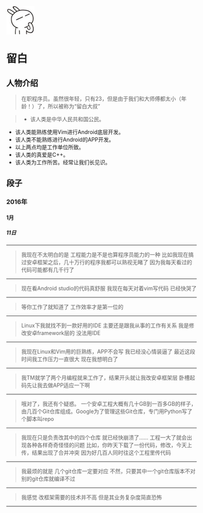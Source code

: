 ![222](https://github.com/ice1000/dialogs/blob/master/icon/keep%23ffffff.jpg)
# 留白

## 人物介绍

> 在职程序员。虽然很年轻，只有23，但是由于我们和大师傅都太小（年龄！）了，所以被称为“留白大叔”

>+ 该人类是中华人民共和国公民。
+ 该人类能熟练使用Vim进行Android底层开发。
+ 该人类不能熟练进行Android的APP开发。
+ 以上两点均是工作单位所致。
+ 该人类的真爱是C++。
+ 该人类为工作所苦。经常让我们长见识。

## 段子

### 2016年

#### 1月

##### 11日

---
> 我现在不太明白的是
工程能力是不是也算程序员能力的一种
比如我现在搞过安卓框架之后，几十万行的程序我都可以熟视无睹了
因为我每天看过的代码可能都有几千行了

---
> 现在看Android studio的代码真舒服
我现在每天对着vim写代码
已经快哭了

---
> 等你工作了就知道了
工作效率才是第一位的

---
> Linux下我就找不到一款好用的IDE
主要还是跟我从事的工作有关系
我是修改安卓framework层的
没法用IDE

---
> 我现在Linux和Vim用的巨熟练，APP不会写
我已经没心情装逼了
最近这段时间我工作压力一直很大
现在我想明白了

---
> 我TM就学了两个月编程就来工作了，结果开头就让我改安卓框架层
卧槽起码先让我去做APP适应一下啊

---
> 哦对了，我还有个疑惑。
一个安卓工程大概有几十GB到一百多GB的样子，由几百个Git仓库组成。Google为了管理这些Git仓库，专门用Python写了个脚本叫repo

---
> 我现在只是负责改其中的四个仓库
就已经快崩溃了……
工程一大了就会出现各种各样奇奇怪怪的问题
比如，你昨天下载了一份代码，修改，今天上传，结果出现了合并冲突
因为好几百人同时往这个工程里传代码

---
> 我最烦的就是
几个git仓库一定要对应
不然，只要其中一个git仓库版本不对
别的git仓库就编译不过

---
> 我感觉
改框架需要的技术并不高
但是其业务复杂度简直恐怖

---

